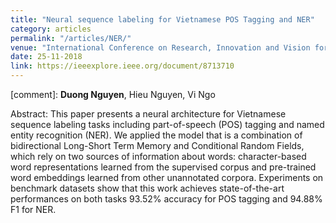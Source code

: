 ```yaml
---
title: "Neural sequence labeling for Vietnamese POS Tagging and NER"
category: articles
permalink: "/articles/NER/"
venue: "International Conference on Research, Innovation and Vision for the Future (RIVF)"
date: 25-11-2018
link: https://ieeexplore.ieee.org/document/8713710
---
```

[comment]: 
<b>Duong Nguyen</b>, Hieu Nguyen, Vi Ngo

Abstract: This paper presents a neural architecture for Vietnamese sequence labeling tasks including part-of-speech (POS) tagging and named entity recognition (NER). We applied the model that is a combination of bidirectional Long-Short Term Memory and Conditional Random Fields, which rely on two sources of information about words: character-based word representations learned from the supervised corpus and pre-trained word embeddings learned from other unannotated corpora. Experiments on benchmark datasets show that this work achieves state-of-the-art performances on both tasks 93.52% accuracy for POS tagging and 94.88% F1 for NER.
